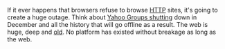 If it ever happens that browsers refuse to browse <a href="http://this.how/googleAndHttp/">HTTP</a> sites, it's going to create a huge outage. Think about <a href="https://www.vice.com/en_us/article/8xwe9p/yahoo-groups-is-winding-down-and-all-content-will-be-permanently-removed">Yahoo Groups shutting</a> down in December and all the history that will go offline as a result. The web is huge, deep and <a href="http://scripting.com/autowebdocs/whatisautoweb_119.html">old</a>. No platform has existed without breakage as long as the web. 
